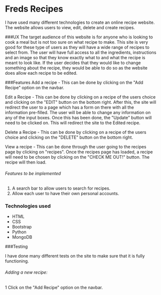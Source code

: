 # Freds Recipes
 I have used many different technologies to create an online recipe website.
 The website allows users to view, edit, delete and create recipes.
 
###UX
The target audience of this website is for anyone who is looking to cook a meal
but is not too sure on what recipe to make. This site is very good
for these type of users as they will have a wide range of recipes to select from.
The user will have full access to all the ingredients, instructions and an image
so that they know exactly what to and what the recipe is meant to look like.
If the user decides that they would like to change something about the recipe, they would 
be able to do so as the website does allow each recipe to be edited.

###Features
Add a recipe - This can be done by clicking on the "Add Recipe"
option on the navbar.

Edit a Recipe - This can be done by clicking on a recipe of the users choice and clicking on the 
"EDIT" button on the bottom right. After this, the site will redirect the user to
a page which has a form on there with all the information pre-filled. The user 
will be able to change any information on any of the input boxes. 
Once this has been done, the "Update" button will need to be clicked on.
This will redirect the site to the Edited recipe. 

Delete a Recipe - This can be done by clicking on a recipe of the users choice and clicking on the 
"DELETE" button on the bottom right.

View a recipe - This can be done through the user going to the recipes page
by clicking on "recipes". Once the recipes page has loaded, a recipe 
will need to be chosen by clicking on the "CHECK ME OUT!" button. The recipe will then load.

###### Features to be implemented
1. A search bar to allow users to search for recipes.
2. Allow each user to have their own personal accounts.

### Technologies used
* HTML
* CSS
* Bootstrap
* Python
* MongoDB

###Testing 

I have done many different tests on the site to make sure that it is fully
functioning. 

###### Adding a new recipe:
1 Click on the "Add Recipe" option on the navbar. 



